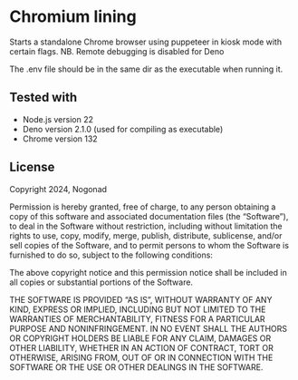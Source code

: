 # Chromium lining

Starts a standalone Chrome browser using puppeteer in kiosk mode with certain flags.
NB. Remote debugging is disabled for Deno

The .env file should be in the same dir as the executable when running it.

## Tested with
- Node.js version 22
- Deno version 2.1.0 (used for compiling as executable)
- Chrome version 132


## License
Copyright 2024, Nogonad

Permission is hereby granted, free of charge, to any person obtaining a copy of this software and associated documentation files (the “Software”), to deal in the Software without restriction, including without limitation the rights to use, copy, modify, merge, publish, distribute, sublicense, and/or sell copies of the Software, and to permit persons to whom the Software is furnished to do so, subject to the following conditions:

The above copyright notice and this permission notice shall be included in all copies or substantial portions of the Software.

THE SOFTWARE IS PROVIDED “AS IS”, WITHOUT WARRANTY OF ANY KIND, EXPRESS OR IMPLIED, INCLUDING BUT NOT LIMITED TO THE WARRANTIES OF MERCHANTABILITY, FITNESS FOR A PARTICULAR PURPOSE AND NONINFRINGEMENT. IN NO EVENT SHALL THE AUTHORS OR COPYRIGHT HOLDERS BE LIABLE FOR ANY CLAIM, DAMAGES OR OTHER LIABILITY, WHETHER IN AN ACTION OF CONTRACT, TORT OR OTHERWISE, ARISING FROM, OUT OF OR IN CONNECTION WITH THE SOFTWARE OR THE USE OR OTHER DEALINGS IN THE SOFTWARE.

